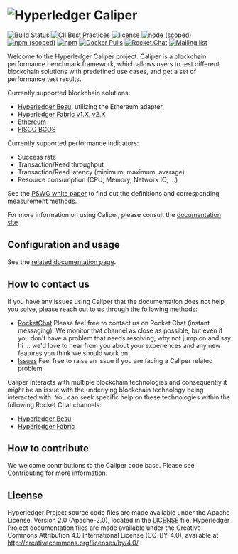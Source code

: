 # ![Hyperledger Caliper](https://wiki.hyperledger.org/download/attachments/2392434/Hyperledger_Caliper_Logo_Color.svg?version=1&modificationDate=1548883186000&api=v2)

[![Build Status](https://travis-ci.com/hyperledger/caliper.svg?branch=master)](https://travis-ci.com/hyperledger/caliper)
[![CII Best Practices](https://bestpractices.coreinfrastructure.org/projects/2381/badge)](https://bestpractices.coreinfrastructure.org/projects/2381)
[![license](https://img.shields.io/badge/license-Apache%202.0-blue)](https://github.com/aklenik/caliper/blob/master/LICENSE)
[![node (scoped)](https://img.shields.io/node/v/@hyperledger/caliper-cli)](https://www.npmjs.com/package/@hyperledger/caliper-cli)
[![npm (scoped)](https://img.shields.io/npm/v/@hyperledger/caliper-cli?label=version)](https://www.npmjs.com/package/@hyperledger/caliper-cli)
[![npm](https://img.shields.io/npm/dt/@hyperledger/caliper-cli?label=npm%20downloads)](https://www.npmjs.com/package/@hyperledger/caliper-cli)
[![Docker Pulls](https://img.shields.io/docker/pulls/hyperledger/caliper)](https://hub.docker.com/r/hyperledger/caliper)
[![Rocket.Chat](https://img.shields.io/badge/rocket.chat-caliper-red)](https://chat.hyperledger.org/channel/caliper)
[![Mailing list](https://img.shields.io/badge/mailing%20list-caliper-blue)](https://lists.hyperledger.org/g/caliper/topics)

Welcome to the Hyperledger Caliper project. Caliper is a blockchain performance benchmark framework, which allows users to test different blockchain solutions with predefined use cases, and get a set of performance test results.

Currently supported blockchain solutions:

* [Hyperledger Besu](https://github.com/hyperledger/besu), utilizing the Ethereum adapter.
* [Hyperledger Fabric v1.X, v2.X](https://github.com/hyperledger/fabric)
* [Ethereum](https://github.com/ethereum/go-ethereum)
* [FISCO BCOS](https://github.com/FISCO-BCOS/FISCO-BCOS)

Currently supported performance indicators:
* Success rate
* Transaction/Read throughput
* Transaction/Read latency (minimum, maximum, average)
* Resource consumption (CPU, Memory, Network IO, ...)

See the [PSWG white paper](https://www.hyperledger.org/resources/publications/blockchain-performance-metrics) to find out the definitions and corresponding measurement methods.  

For more information on using Caliper, please consult the [documentation site](https://hyperledger.github.io/caliper/)

## Configuration and usage
See the [related documentation page](https://hyperledger.github.io/caliper/).

## How to contact us

If you have any issues using Caliper that the documentation does not help you solve, please reach out to us through the following methods:
* [RocketChat](https://chat.hyperledger.org/channel/caliper) Please feel free to contact us on Rocket Chat (instant messaging). We monitor that channel as close as possible, but even if you don't have a problem that needs resolving, why not jump on and say hi ... we'd love to hear from you about your experiences and any new features you think we should work on.
* [Issues](https://github.com/hyperledger/caliper/issues) Feel free to raise an issue if you are facing a Caliper related problem

Caliper interacts with multiple blockchain technologies and consequently it *might* be an issue with the underlying blockchain technology being interacted with. You can seek specific help on these technologies within the following Rocket Chat channels:
* [Hyperledger Besu](https://chat.hyperledger.org/channel/besu)
* [Hyperledger Fabric](https://chat.hyperledger.org/channel/fabric)

## How to contribute

We welcome contributions to the Caliper code base. Please see [Contributing](/CONTRIBUTING.md) for more information.

## License
Hyperledger Project source code files are made available under the Apache License, Version 2.0 (Apache-2.0), located in the [LICENSE](LICENSE) file. Hyperledger Project documentation files are made available under the Creative Commons Attribution 4.0 International License (CC-BY-4.0), available at http://creativecommons.org/licenses/by/4.0/.
